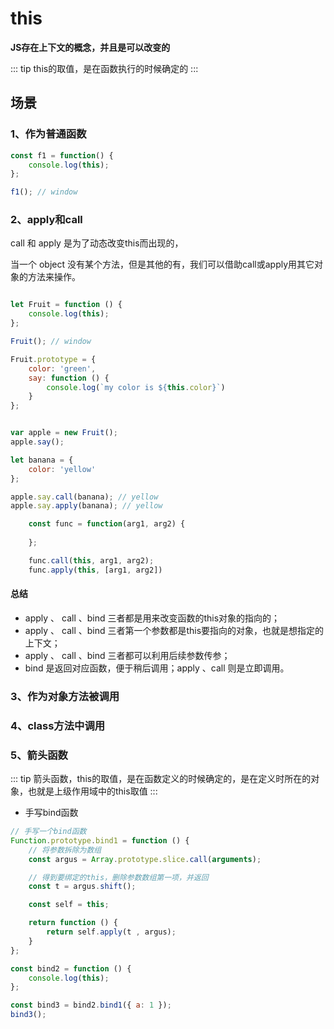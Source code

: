 # this

**JS存在上下文的概念，并且是可以改变的**

::: tip
this的取值，是在函数执行的时候确定的
:::

## 场景

### 1、作为普通函数

```javascript
const f1 = function() {
    console.log(this);
};

f1(); // window
```

### 2、apply和call

call 和 apply 是为了动态改变this而出现的，

当一个 object 没有某个方法，但是其他的有，我们可以借助call或apply用其它对象的方法来操作。


```javascript

let Fruit = function () {
    console.log(this);
};

Fruit(); // window

Fruit.prototype = {
    color: 'green',
    say: function () {
        console.log(`my color is ${this.color}`)
    }
};


var apple = new Fruit();
apple.say();

let banana = {
    color: 'yellow'
};

apple.say.call(banana); // yellow
apple.say.apply(banana); // yellow

```

```javascript
    const func = function(arg1, arg2) {
         
    };

    func.call(this, arg1, arg2);
    func.apply(this, [arg1, arg2])

```

#### 总结

- apply 、 call 、bind 三者都是用来改变函数的this对象的指向的；
- apply 、 call 、bind 三者第一个参数都是this要指向的对象，也就是想指定的上下文；
- apply 、 call 、bind 三者都可以利用后续参数传参；
- bind 是返回对应函数，便于稍后调用；apply 、call 则是立即调用。

### 3、作为对象方法被调用

### 4、class方法中调用

### 5、箭头函数

::: tip
箭头函数，this的取值，是在函数定义的时候确定的，是在定义时所在的对象，也就是上级作用域中的this取值
:::

- 手写bind函数

```javascript
// 手写一个bind函数
Function.prototype.bind1 = function () {
    // 将参数拆除为数组
    const argus = Array.prototype.slice.call(arguments);

    // 得到要绑定的this，删除参数数组第一项，并返回
    const t = argus.shift();

    const self = this;

    return function () {
        return self.apply(t , argus);
    }
};

const bind2 = function () {
    console.log(this);
};

const bind3 = bind2.bind1({ a: 1 });
bind3();
```
